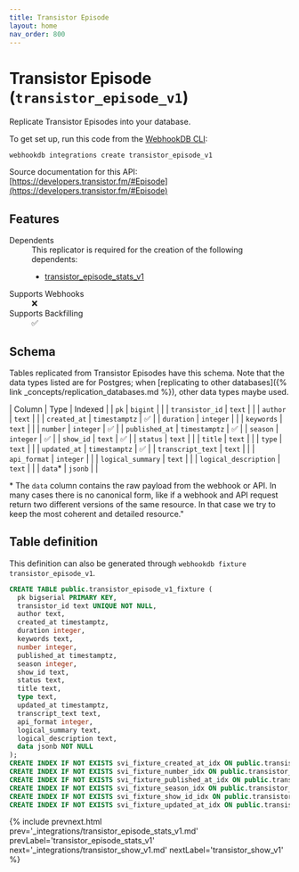 ```yaml
---
title: Transistor Episode
layout: home
nav_order: 800
---
```


# Transistor Episode (`transistor_episode_v1`)

Replicate Transistor Episodes into your database.

To get set up, run this code from the [WebhookDB CLI](https://webhookdb.com/terminal):
```
webhookdb integrations create transistor_episode_v1
```

Source documentation for this API: [https://developers.transistor.fm/#Episode](https://developers.transistor.fm/#Episode)

## Features

<dl>
<dt>Dependents</dt>
<dd>This replicator is required for the creation of the following dependents:
<ul>
<li><a href="{% link _integrations/transistor_episode_stats_v1.md %}">transistor_episode_stats_v1</a></li>
</ul>
</dd>

<dt>Supports Webhooks</dt>
<dd>❌</dd>
<dt>Supports Backfilling</dt>
<dd>✅</dd>

</dl>

## Schema

Tables replicated from Transistor Episodes have this schema.
Note that the data types listed are for Postgres;
when [replicating to other databases]({% link _concepts/replication_databases.md %}),
other data types maybe used.

| Column | Type | Indexed |
| `pk` | `bigint` |  |
| `transistor_id` | `text` |  |
| `author` | `text` |  |
| `created_at` | `timestamptz` | ✅ |
| `duration` | `integer` |  |
| `keywords` | `text` |  |
| `number` | `integer` | ✅ |
| `published_at` | `timestamptz` | ✅ |
| `season` | `integer` | ✅ |
| `show_id` | `text` | ✅ |
| `status` | `text` |  |
| `title` | `text` |  |
| `type` | `text` |  |
| `updated_at` | `timestamptz` | ✅ |
| `transcript_text` | `text` |  |
| `api_format` | `integer` |  |
| `logical_summary` | `text` |  |
| `logical_description` | `text` |  |
| `data`* | `jsonb` |  |

<span class="fs-3">* The `data` column contains the raw payload from the webhook or API.
In many cases there is no canonical form, like if a webhook and API request return
two different versions of the same resource.
In that case we try to keep the most coherent and detailed resource."</span>

## Table definition

This definition can also be generated through `webhookdb fixture transistor_episode_v1`.

```sql
CREATE TABLE public.transistor_episode_v1_fixture (
  pk bigserial PRIMARY KEY,
  transistor_id text UNIQUE NOT NULL,
  author text,
  created_at timestamptz,
  duration integer,
  keywords text,
  number integer,
  published_at timestamptz,
  season integer,
  show_id text,
  status text,
  title text,
  type text,
  updated_at timestamptz,
  transcript_text text,
  api_format integer,
  logical_summary text,
  logical_description text,
  data jsonb NOT NULL
);
CREATE INDEX IF NOT EXISTS svi_fixture_created_at_idx ON public.transistor_episode_v1_fixture (created_at);
CREATE INDEX IF NOT EXISTS svi_fixture_number_idx ON public.transistor_episode_v1_fixture (number);
CREATE INDEX IF NOT EXISTS svi_fixture_published_at_idx ON public.transistor_episode_v1_fixture (published_at);
CREATE INDEX IF NOT EXISTS svi_fixture_season_idx ON public.transistor_episode_v1_fixture (season);
CREATE INDEX IF NOT EXISTS svi_fixture_show_id_idx ON public.transistor_episode_v1_fixture (show_id);
CREATE INDEX IF NOT EXISTS svi_fixture_updated_at_idx ON public.transistor_episode_v1_fixture (updated_at);
```

{% include prevnext.html prev='_integrations/transistor_episode_stats_v1.md' prevLabel='transistor_episode_stats_v1' next='_integrations/transistor_show_v1.md' nextLabel='transistor_show_v1' %}
